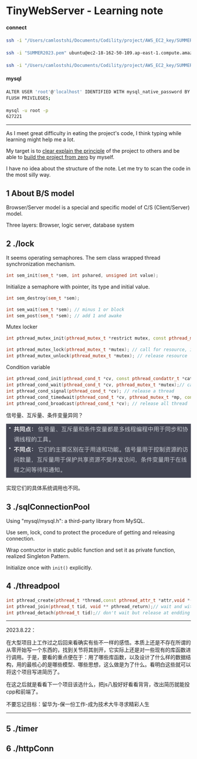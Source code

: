# TinyWebServer - Learning note
#### connect
```bash
ssh -i "/Users/camlostshi/Documents/Codility/project/AWS_EC2_key/SUMMER2023.pem" ubuntu@ec2-18-162-50-109.ap-east-1.compute.amazonaws.com

ssh -i "SUMMER2023.pem" ubuntu@ec2-18-162-50-109.ap-east-1.compute.amazonaws.com

ssh -i "/Users/camlostshi/Documents/Codility/project/AWS_EC2_key/SUMMER2023.pem" ubuntu@ec2-18-166-213-51.ap-east-1.compute.amazonaws.com
```
#### mysql

```bash
ALTER USER 'root'@'localhost' IDENTIFIED WITH mysql_native_password BY '627221';
FLUSH PRIVILEGES;

mysql -u root -p
627221
```

---

As I meet great difficulty in eating the project's code, I think typing while learning might help me a lot.

My target is to <u>clear explain the principle</u> of the project to others and be able to <u>build the project from zero</u> by myself.

I have no idea about the structure of the note. Let me try to scan the code in the most silly way.

## 1 About B/S model

Browser/Server model is a special and specific model of C/S (Client/Server) model.

Three layers: Browser, logic server, database system

## 2 ./lock

It seems operating semaphores. The sem class wrapped thread synchronization mechanism.

```C++
int sem_init(sem_t *sem, int pshared, unsigned int value);
```

Initialize a semaphore with pointer, its type and initial value.

```C++
int sem_destroy(sem_t *sem);
```

```C++
int sem_wait(sem_t *sem); // minus 1 or block
int sem_post(sem_t *sem); // add 1 and awake
```

Mutex locker

```C++
int pthread_mutex_init(pthread_mutex_t *restrict mutex, const pthread_mutexattr_t *restrict attr);
```

```C++
int pthread_mutex_lock(pthread_mutex_t *mutex); // call for resource, if locked, block
int pthread_mutex_unlock(pthread_mutex_t *mutex); // release resource
```

Condition variable

```C++
int pthread_cond_init(pthread_cond_t *cv, const pthread_condattr_t *cattr); 
int pthread_cond_wait(pthread_cond_t *cv, pthread_mutex_t *mutex);// call for a cond, protected by a mutex
int pthread_cond_signal(pthread_cond_t *cv); // release a thread
int pthread_cond_timedwait(pthread_cond_t *cv, pthread_mutex_t *mp, const structtimespec * abstime);
int pthread_cond_broadcast(pthread_cond_t *cv); // release all thread
```

信号量、互斥量、条件变量异同？

![image-20230822223619600](README.assets/image-20230822223619600.png)

实现它们的具体系统调用也不同。

## 3 ./sqlConnectionPool

Using "mysql/mysql.h": a third-party library from MySQL.

Use sem, lock, cond to protect the procedure of getting and releasing connection.

Wrap contructor in static public function and set it as private function, realized Singleton Pattern.

Initialize once with `init()` explicitly.

## 4 ./threadpool

```C++
int pthread_create(pthread_t *thread,const pthread_attr_t *attr,void *(*start_routine) (void *),void *arg);
int pthread_join(pthread_t tid, void ** pthread_return);// wait and withdraw
int pthread_detach(pthread_t tid);// don't wait but release at endding
```



---



2023.8.22：

在大型项目上工作过之后回来看确实有些不一样的感悟。本质上还是不存在所谓的从零开始写一个东西的，找到关节将其剖开，它实际上还是对一些现有的库函数进行调用。于是，要看的重点便在于：用了哪些库函数，以及设计了什么样的数据结构，用的最核心的是哪些模型、哪些思想，这么做是为了什么。看明白这些就可以将这个项目写进简历了。

在这之后就是看看下一个项目该选什么，把js八股好好看看背背，改出简历就能投cpp和前端了。

不要忘记目标：留华为-保一份工作-成为技术大牛寻求精彩人生



---



## 5 ./timer

## 6 ./httpConn

